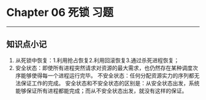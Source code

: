 # Chapter 06 死锁 习题
- - - -
## 知识点小记
1. 从死锁中恢复：1.利用抢占恢复2.利用回滚恢复3.通过杀死进程恢复；
2. 安全状态：即使所有进程突然请求对资源的最大需求，也仍然存在某种调度次序能够使得每一个进程运行完毕。
不安全状态：任何分配资源实力的序列都无法保证工作的完成。
安全状态和不安全状态的区别是：从安全状态出发，系统能够保证所有进程都能完成；而从不安全状态出发，就没有这样的保证。